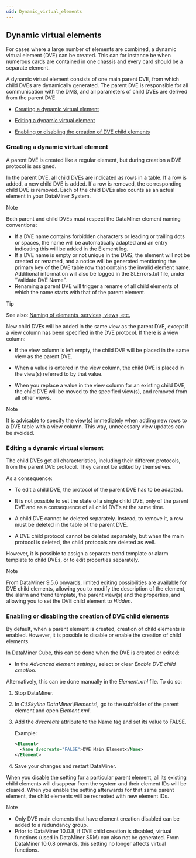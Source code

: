 ```yaml
---
uid: Dynamic_virtual_elements
---
```


## Dynamic virtual elements

For cases where a large number of elements are combined, a dynamic virtual element (DVE) can be created. This can for instance be when numerous cards are contained in one chassis and every card should be a separate element.

A dynamic virtual element consists of one main parent DVE, from which child DVEs are dynamically generated. The parent DVE is responsible for all communication with the DMS, and all parameters of child DVEs are derived from the parent DVE.

- [Creating a dynamic virtual element](#creating-a-dynamic-virtual-element)

- [Editing a dynamic virtual element](#editing-a-dynamic-virtual-element)

- [Enabling or disabling the creation of DVE child elements](#enabling-or-disabling-the-creation-of-dve-child-elements)

### Creating a dynamic virtual element

A parent DVE is created like a regular element, but during creation a DVE protocol is assigned.

In the parent DVE, all child DVEs are indicated as rows in a table. If a row is added, a new child DVE is added. If a row is removed, the corresponding child DVE is removed. Each of the child DVEs also counts as an actual element in your DataMiner System.

> [!NOTE]
> Both parent and child DVEs must respect the DataMiner element naming conventions:
> - If a DVE name contains forbidden characters or leading or trailing dots or spaces, the name will be automatically adapted and an entry indicating this will be added in the Element log.
> - If a DVE name is empty or not unique in the DMS, the element will not be created or renamed, and a notice will be generated mentioning the primary key of the DVE table row that contains the invalid element name. Additional information will also be logged in the SLErrors.txt file, under “Validate DVE Name”.
> - Renaming a parent DVE will trigger a rename of all child elements of which the name starts with that of the parent element.

> [!TIP]
> See also:
> [Naming of elements, services, views, etc.](../../part_7/NamingConventions/NamingConventions.md#naming-of-elements-services-views-etc)

New child DVEs will be added in the same view as the parent DVE, except if a view column has been specified in the DVE protocol. If there is a view column:

- If the view column is left empty, the child DVE will be placed in the same view as the parent DVE.

- When a value is entered in the view column, the child DVE is placed in the view(s) referred to by that value.

- When you replace a value in the view column for an existing child DVE, the child DVE will be moved to the specified view(s), and removed from all other views.

> [!NOTE]
> It is advisable to specify the view(s) immediately when adding new rows to a DVE table with a view column. This way, unnecessary view updates can be avoided.

### Editing a dynamic virtual element

The child DVEs get all characteristics, including their different protocols, from the parent DVE protocol. They cannot be edited by themselves.

As a consequence:

- To edit a child DVE, the protocol of the parent DVE has to be adapted.

- It is not possible to set the state of a single child DVE, only of the parent DVE and as a consequence of all child DVEs at the same time.

- A child DVE cannot be deleted separately. Instead, to remove it, a row must be deleted in the table of the parent DVE.

- A DVE child protocol cannot be deleted separately, but when the main protocol is deleted, the child protocols are deleted as well.

However, it is possible to assign a separate trend template or alarm template to child DVEs, or to edit properties separately.

> [!NOTE]
> From DataMiner 9.5.6 onwards, limited editing possibilities are available for DVE child elements, allowing you to modify the description of the element, the alarm and trend template, the parent view(s) and the properties, and allowing you to set the DVE child element to *Hidden*.

### Enabling or disabling the creation of DVE child elements

By default, when a parent element is created, creation of child elements is enabled. However, it is possible to disable or enable the creation of child elements.

In DataMiner Cube, this can be done when the DVE is created or edited:

- In the *Advanced element settings,* select or clear *Enable DVE child creation*.

Alternatively, this can be done manually in the *Element.xml* file. To do so:

1. Stop DataMiner.

2. In *C:\\Skyline DataMiner\\Elements\\,* go to the subfolder of the parent element and open *Element.xml*.

3. Add the *dvecreate* attribute to the Name tag and set its value to FALSE.

    Example:

    ```xml
    <Element>
      <Name dvecreate="FALSE">DVE Main Element</Name>
    </Element>
    ```

4. Save your changes and restart DataMiner.

When you disable the setting for a particular parent element, all its existing child elements will disappear from the system and their element IDs will be cleared. When you enable the setting afterwards for that same parent element, the child elements will be recreated with new element IDs.

> [!NOTE]
> - Only DVE main elements that have element creation disabled can be added to a redundancy group.
> - Prior to DataMiner 10.0.8, if DVE child creation is disabled, virtual functions (used in DataMiner SRM) can also not be generated. From DataMiner 10.0.8 onwards, this setting no longer affects virtual functions.
>
